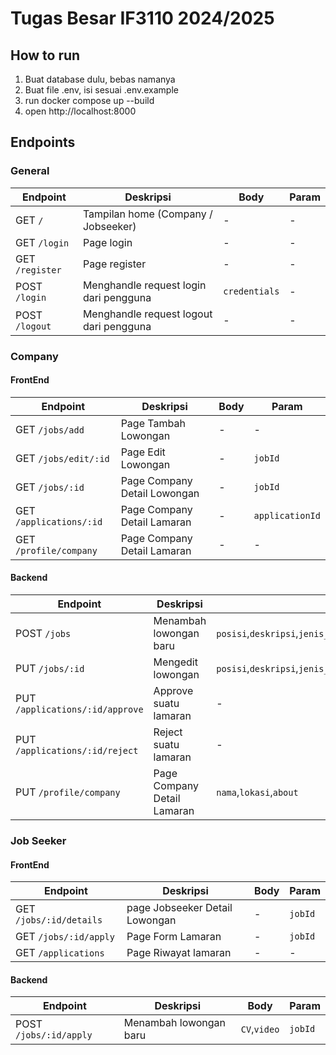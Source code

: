 # Tugas Besar IF3110 2024/2025

## How to run
1. Buat database dulu, bebas namanya
2. Buat file .env, isi sesuai .env.example
3. run docker compose up --build
4. open http://localhost:8000

## Endpoints
### General

|Endpoint|Deskripsi|Body|Param|
|---|---|---|---|
|GET ```/```|Tampilan home (Company / Jobseeker)|-|-|
|GET ```/login```|Page login|-|-|
|GET ```/register```|Page register|-|-|
|POST ```/login```|Menghandle request login dari pengguna|```credentials```|-|
|POST ```/logout```|Menghandle request logout dari pengguna|-|-|

### Company
#### FrontEnd
|Endpoint|Deskripsi|Body|Param|
|---|---|---|---|
|GET ```/jobs/add```|Page Tambah Lowongan|-|-|
|GET ```/jobs/edit/:id```|Page Edit Lowongan|-|```jobId```|
|GET ```/jobs/:id```|Page Company Detail Lowongan|-|```jobId```|
|GET ```/applications/:id```|Page Company Detail Lamaran|-|```applicationId```|
|GET ```/profile/company```|Page Company Detail Lamaran|-|-|

#### Backend
|Endpoint|Deskripsi|Body|Param|
|---|---|---|---|
|POST ```/jobs```|Menambah lowongan baru|```posisi```,```deskripsi```,```jenis_pekerjaan```,```jenis_lokasi```,```attachment(s)```|-|
|PUT ```/jobs/:id```|Mengedit lowongan|```posisi```,```deskripsi```,```jenis_pekerjaan```,```jenis_lokasi```,```attachment(s)```|```jobId```|
|PUT ```/applications/:id/approve```|Approve suatu lamaran|-|```applicationId```|
|PUT ```/applications/:id/reject```|Reject suatu lamaran|-|```applicationId```|
|PUT ```/profile/company```|Page Company Detail Lamaran|```nama```,```lokasi```,```about```|-|

### Job Seeker
#### FrontEnd
|Endpoint|Deskripsi|Body|Param|
|---|---|---|---|
|GET ```/jobs/:id/details```|page Jobseeker Detail Lowongan|-|```jobId```|
|GET ```/jobs/:id/apply```|Page Form Lamaran|-|```jobId```|
|GET ```/applications```|Page Riwayat lamaran|-|-|

#### Backend
|Endpoint|Deskripsi|Body|Param|
|---|---|---|---|
|POST ```/jobs/:id/apply```|Menambah lowongan baru|```CV```,```video```|```jobId```|
